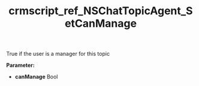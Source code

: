 ﻿---
title: crmscript_ref_NSChatTopicAgent_SetCanManage
description: NSChatTopicAgent.SetCanManage(Bool canManage)
intellisense: NSChatTopicAgent.SetCanManage
keywords: NSChatTopicAgent, GetCanManage
so.topic: reference
---

True if the user is a manager for this topic

**Parameter:** 
 - **canManage** Bool

